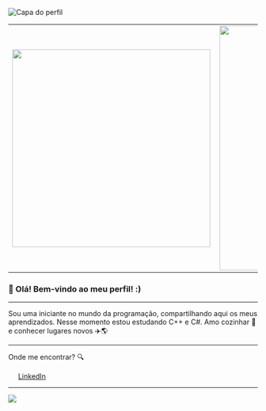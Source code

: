 
<!--
**marilhaseixas/marilhaseixas** is a ✨ _special_ ✨ repository because its `README.md` (this file) appears on your GitHub profile.

Here are some ideas to get you started:

- 🔭 I’m currently working on ...
- 🌱 I’m currently learning ...
- 👯 I’m looking to collaborate on ...
- 🤔 I’m looking for help with ...
- 💬 Ask me about ...
- 📫 How to reach me: ...
- 😄 Pronouns: ...
- ⚡ Fun fact: ...
-->

![Capa do perfil](https://github.com/marilhaseixas/marilhaseixas/blob/main/imagem_capa.png)


<center>
<table>
    <tr>
        <td><img width="400px" align="left" src="https://github-readme-stats.vercel.app/api/top-langs/?username=marilhaseixas&hide=html&layout=compact&theme=buefy" /></td>
        <td><img width="495px" align="left" src="https://github-readme-stats.vercel.app/api?username=marilhaseixas&theme=buefy"/></td>
    </tr>   
</table>
</center>  
  
  
### 👋 Olá! Bem-vindo ao meu perfil! :)

*****

Sou uma iniciante no mundo da programação, compartilhando aqui os meus aprendizados.
Nesse momento estou estudando C++ e C#.
Amo cozinhar 🍳 e conhecer lugares novos ✈️🌎

*****

Onde me encontrar? 🔍

<a href="https://www.linkedin.com/in/marilhaseixas"><img src="https://github.com/marilhaseixas/marilhaseixas/blob/main/linkedin.png" width="16"></img></a> [LinkedIn](https://www.linkedin.com/in/marilha-seixas-770b37152/)

***

![](https://komarev.com/ghpvc/?username=marilhaseixas&color=blue&style=flat)
